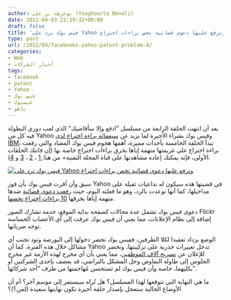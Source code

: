 ```yaml
---
author: يوغرطة بن علي (Youghourta Benali)
date: 2012-04-03 21:19:32+00:00
draft: false
title: 'فيس بوك ترد على Yahoo وترفع عليها دعوى قضائية تخص براءات اختراع  '
type: post
url: /2012/04/facebooks-yahoo-patent-problem-4/
categories:
- Web
- أخبار الشركات
tags:
- facebook
- patent
- Yahoo
- فيس بوك
- فيسبوك
- ياهو
---
```


بعد أن انتهت الحلقة الرابعة من مسلسل "ادفع وإلا سأقاضيك" الذي لعب دوري البطولة فيه كل من Yahoo وفيس بوك بشراء الأخيرة لما يزيد عن [سبعمائة براءة اختراع لدى IBM](http://www.it-scoop.com/2012/03/facebook-buys-750-ibm-patents/)، تبدأ الحلقة الخامسة بأحداث مميزة، أهمها هجوم فيس بوك المضاد والتي رفعت براءة اختراع على غريمتها متهمة إياها بخرق براءات اختراع خاصة بها (إن فاتتك الحلقات الأولى، فإنه يمكنك إعادة مشاهدتها على قناة المجلة التقنية+ من هنا:[ 1](http://www.it-scoop.com/2012/01/facebooks-yahoo-patent-problem/) ، [2](http://www.it-scoop.com/2012/02/facebooks-yahoo-patent-problem-2/) ، [3](http://www.it-scoop.com/2012/03/facebooks-yahoo-patent-problem-3/) و [4](http://www.it-scoop.com/2012/03/facebook-buys-750-ibm-patents/)).




[![فيس بوك ترد على Yahoo وترفع عليها دعوى قضائية تخص براءات اختراع](http://www.it-scoop.com/wp-content/uploads/2012/04/yahoo-facebook.jpg)
](http://www.it-scoop.com/wp-content/uploads/2012/04/yahoo-facebook.jpg)




سبق وأن أقرت فيس بوك بأن فوز Yahoo في قضيتها هذه سيكون له تداعيات ثقيلة على مداخيلها، كما أنها توعدت بالرد، وهو ما فعلته اليوم، حيث [رفعت دعوى قضائية](http://allthingsd.com/20120403/breaking-facebook-smacks-at-yahoo-with-patent-claims-of-its-own/) ضدها متهمة إياها بخرقها [10 براءات اختراع تخصها](http://allthingsd.com/20120403/here-are-the-10-new-back-at-you-patent-exhibits-in-facebook-versus-yahoo/).




دعوى فيس بوك تشمل عدة مجالات كصفحة بداية الموقع، خدمة تشارك الصور Flickr إضافة إلى نظام الإعلانات، مما يعني أن فيس بوك عرفت إلى أي الأعصاب الحساسة توجه ضرباتها.




الوضع يزداد تعقيدا لكلا الطرفين، ففيس بوك تحضر دخولها إلى البورصة وتود تجنب أي مشاكل خلال هذه الفترة، كما أن Yahoo تدخل تغييرات جذرية على تركيبتها، وتحضر للإعلان عن [تسريح آلاف الموظفين](http://www.it-scoop.com/2012/04/yahoo-microsoft-search-deal/)، مما يعني بأن أي مخرج لهذه الأزمة غير مخرج الجلوس إلى طاولة التفاوض وحل المشكل بالتراضي، قد يعصف بإحدى الشركتين أو بكليهما، خاصة وأن فيس بوك لم تستحسن مُهاجمتها من طرف "أحد شركائها".




ما هي النهاية التي تتوقعها لهذا المسلسل؟ هل تُراه سيستمر إلى موسم آخر؟ أم أن الأوضاع الحالية ستعجل بإصدار حلقة أخيرة تكون نهايتها سعيدة (لمن؟)؟
